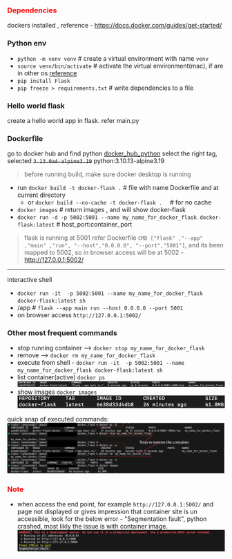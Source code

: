  ### <font color=red> Dependencies </font>
dockers installed , reference - https://docs.docker.com/guides/get-started/

### Python env
- `python -m venv venv` # create a virtual environment with name `venv`
- `source venv/bin/activate` # activate the virtual environment(mac), if are in other os [reference](https://docs.python.org/3/library/venv.html) 
-  `pip install Flask`
- `pip freeze > requirements.txt` # write dependencies to a file
### Hello world flask
create a hello world app in flask. refer main.py

### Dockerfile
go to docker hub and find python [docker_hub_python](https://hub.docker.com/_/python/tags)
select the right tag, selected ~~`3.13.0a4-alpine3.19`~~ python:3.10.13-alpine3.19
> before running build, make sure docker desktop is running

- run `docker build -t docker-flask .` # file with name Dockerfile and at current directory
    - or `docker build --no-cache -t docker-flask .  ` # for no cache
- `docker images` # return images , and will show docker-flask
- `docker run -d -p 5002:5001 --name my_name_for_docker_flask docker-flask:latest` # host_port:container_port
> flask is running at 5001 refer Dockerfile  `CMD ["flask" ,"--app" ,"main" ,"run", "--host","0.0.0.0", "--port","5001"]`, and its been mapped to 5002, so in browser access will be at 5002 - http://127.0.0.1:5002/

-----------------
interactive shell
- `docker run -it  -p 5002:5001 --name my_name_for_docker_flask docker-flask:latest sh`
- /app # `flask --app main run --host 0.0.0.0 --port 5001`
- on browser access `http://127.0.0.1:5002/`


### Other most frequent commands
- stop running container --> `docker stop my_name_for_docker_flask`
- remove --> `docker rm my_name_for_docker_flask`
- execute from shell - `docker run -it  -p 5002:5001 --name my_name_for_docker_flask docker-flask:latest sh`
-  list container(active) `docker ps`
![Alt text](image.png)
- show images `docker images`
![Alt text](image-1.png)

quick snap of executed commands:
![Alt text](image-3.png)

### <font color=red>Note</font>
- when access the end point, for example `http://127.0.0.1:5002/` and page not displayed or gives impression that container site is un accessible, look for the below error - "Segmentation fault", python crashed, most likly the issue is with container image. 
![Alt text](image-2.png)




